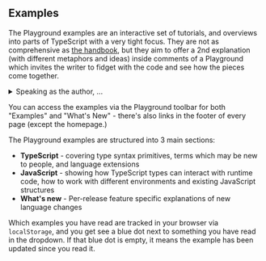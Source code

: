 ## Examples

The Playground examples are an interactive set of tutorials, and overviews into parts of TypeScript with a very tight focus. They are not as comprehensive as [the handbook](/docs/handbook/intro.html), but they aim to offer a 2nd explanation (with different metaphors and ideas) inside comments of a Playground which invites the writer to fidget with the code and see how the pieces come together.

<details><summary>Speaking as the author, ...</summary>

Speaking as the author, I, _Orta_, think there are many ways for people to learn a complex subject. I don't think it's possible to just pick up a single book and _" :tada: I understand X."_ We're not learning kung-fu in a second, something like TypeScript takes a while to learn.

I believe that studying something complex revolves around creating a mesh of understanding by mixing learning and doing. The handbook does a great job of covering all the primitives of TypeScript, and you can study it, but with the Playground we have a space for a 2nd explanation on the same topics with an environment structured for play and safe failure. The Examples in the Playground are built to encourage exploration of ideas.

</details>

You can access the examples via the Playground toolbar for both "Examples" and "What's New" - there's also links in the footer of every page (except the homepage.)

The Playground examples are structured into 3 main sections:

- **TypeScript** - covering type syntax primitives, terms which may be new to people, and language extensions
- **JavaScript** - showing how TypeScript types can interact with runtime code, how to work with different environments and existing JavaScript structures
- **What's new** - Per-release feature specific explanations of new language changes

Which examples you have read are tracked in your browser via `localStorage`, and you get see a blue dot next to something you have read in the dropdown. If that blue dot is empty, it means the example has been updated since you read it.
